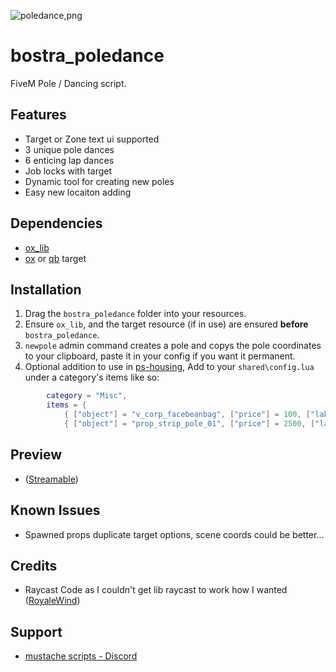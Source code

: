 ![poledance,png](https://github.com/B0STRA/bostra_poledance/assets/119994243/76e5d08d-5d5d-4903-8bcf-8392f508eebe)
# bostra_poledance

FiveM Pole / Dancing script.

## Features
- Target or Zone text ui supported
- 3 unique pole dances
- 6 enticing lap dances
- Job locks with target
- Dynamic tool for creating new poles
- Easy new locaiton adding


## Dependencies
- [ox_lib](https://github.com/overextended/ox_lib)
- [ox](https://github.com/overextended/ox_target) or [qb](https://github.com/qbcore-framework/qb-target) target

## Installation
1. Drag the `bostra_poledance` folder into your resources.
2. Ensure `ox_lib`, and the target resource (if in use) are ensured **before** `bostra_poledance`.
3. `newpole` admin command creates a pole and copys the pole coordinates to your clipboard, paste it in your config if you want it permanent.
4. Optional addition to use in [ps-housing](https://github.com/Project-Sloth/ps-housing), Add to your ```shared\config.lua``` under a category's items like so: 
```lua        
        category = "Misc",
        items = {
            { ["object"] = "v_corp_facebeanbag", ["price"] = 100, ["label"] = "Bean Bag 1" },
            { ["object"] = "prop_strip_pole_01", ["price"] = 2500, ["label"] = "Dance Pole" }, --Added line
```

## Preview
- ([Streamable](https://streamable.com/fphors))

## Known Issues
- Spawned props duplicate target options, scene coords could be better...

## Credits
- Raycast Code as I couldn't get lib raycast to work how I wanted ([RoyaleWind](https://github.com/RoyaleWind/RW_DRAW))

## Support
- [mustache scripts - Discord](https://discord.gg/RVx8nVwcEG)
